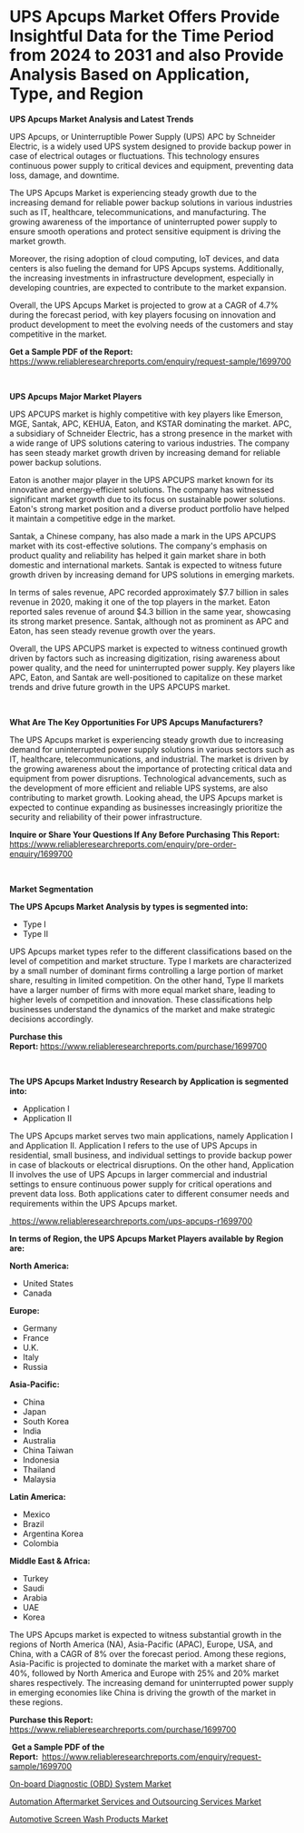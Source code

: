 <p><h1>UPS Apcups Market Offers Provide Insightful Data for the Time Period from 2024 to 2031 and also Provide Analysis Based on Application, Type, and Region</h1></p><p><strong>UPS Apcups Market Analysis and Latest Trends</strong></p>
<p><p>UPS Apcups, or Uninterruptible Power Supply (UPS) APC by Schneider Electric, is a widely used UPS system designed to provide backup power in case of electrical outages or fluctuations. This technology ensures continuous power supply to critical devices and equipment, preventing data loss, damage, and downtime.</p><p>The UPS Apcups Market is experiencing steady growth due to the increasing demand for reliable power backup solutions in various industries such as IT, healthcare, telecommunications, and manufacturing. The growing awareness of the importance of uninterrupted power supply to ensure smooth operations and protect sensitive equipment is driving the market growth. </p><p>Moreover, the rising adoption of cloud computing, IoT devices, and data centers is also fueling the demand for UPS Apcups systems. Additionally, the increasing investments in infrastructure development, especially in developing countries, are expected to contribute to the market expansion.</p><p>Overall, the UPS Apcups Market is projected to grow at a CAGR of 4.7% during the forecast period, with key players focusing on innovation and product development to meet the evolving needs of the customers and stay competitive in the market.</p></p>
<p><strong>Get a Sample PDF of the Report:&nbsp;</strong> <a href="https://www.reliableresearchreports.com/enquiry/request-sample/1699700">https://www.reliableresearchreports.com/enquiry/request-sample/1699700</a></p>
<p>&nbsp;</p>
<p><strong>UPS Apcups Major Market Players</strong></p>
<p><p>UPS APCUPS market is highly competitive with key players like Emerson, MGE, Santak, APC, KEHUA, Eaton, and KSTAR dominating the market. APC, a subsidiary of Schneider Electric, has a strong presence in the market with a wide range of UPS solutions catering to various industries. The company has seen steady market growth driven by increasing demand for reliable power backup solutions.</p><p>Eaton is another major player in the UPS APCUPS market known for its innovative and energy-efficient solutions. The company has witnessed significant market growth due to its focus on sustainable power solutions. Eaton's strong market position and a diverse product portfolio have helped it maintain a competitive edge in the market.</p><p>Santak, a Chinese company, has also made a mark in the UPS APCUPS market with its cost-effective solutions. The company's emphasis on product quality and reliability has helped it gain market share in both domestic and international markets. Santak is expected to witness future growth driven by increasing demand for UPS solutions in emerging markets.</p><p>In terms of sales revenue, APC recorded approximately $7.7 billion in sales revenue in 2020, making it one of the top players in the market. Eaton reported sales revenue of around $4.3 billion in the same year, showcasing its strong market presence. Santak, although not as prominent as APC and Eaton, has seen steady revenue growth over the years.</p><p>Overall, the UPS APCUPS market is expected to witness continued growth driven by factors such as increasing digitization, rising awareness about power quality, and the need for uninterrupted power supply. Key players like APC, Eaton, and Santak are well-positioned to capitalize on these market trends and drive future growth in the UPS APCUPS market.</p></p>
<p>&nbsp;</p>
<p><strong>What Are The Key Opportunities For UPS Apcups Manufacturers?</strong></p>
<p><p>The UPS Apcups market is experiencing steady growth due to increasing demand for uninterrupted power supply solutions in various sectors such as IT, healthcare, telecommunications, and industrial. The market is driven by the growing awareness about the importance of protecting critical data and equipment from power disruptions. Technological advancements, such as the development of more efficient and reliable UPS systems, are also contributing to market growth. Looking ahead, the UPS Apcups market is expected to continue expanding as businesses increasingly prioritize the security and reliability of their power infrastructure.</p></p>
<p><strong>Inquire or Share Your Questions If Any Before Purchasing This Report:</strong> <a href="https://www.reliableresearchreports.com/enquiry/pre-order-enquiry/1699700">https://www.reliableresearchreports.com/enquiry/pre-order-enquiry/1699700</a></p>
<p>&nbsp;</p>
<p><strong>Market Segmentation</strong></p>
<p><strong>The UPS Apcups Market Analysis by types is segmented into:</strong></p>
<p><ul><li>Type I</li><li>Type II</li></ul></p>
<p><p>UPS Apcups market types refer to the different classifications based on the level of competition and market structure. Type I markets are characterized by a small number of dominant firms controlling a large portion of market share, resulting in limited competition. On the other hand, Type II markets have a larger number of firms with more equal market share, leading to higher levels of competition and innovation. These classifications help businesses understand the dynamics of the market and make strategic decisions accordingly.</p></p>
<p><strong>Purchase this Report:&nbsp;</strong><a href="https://www.reliableresearchreports.com/purchase/1699700">https://www.reliableresearchreports.com/purchase/1699700</a></p>
<p>&nbsp;</p>
<p><strong>The UPS Apcups Market Industry Research by Application is segmented into:</strong></p>
<p><ul><li>Application I</li><li>Application II</li></ul></p>
<p><p>The UPS Apcups market serves two main applications, namely Application I and Application II. Application I refers to the use of UPS Apcups in residential, small business, and individual settings to provide backup power in case of blackouts or electrical disruptions. On the other hand, Application II involves the use of UPS Apcups in larger commercial and industrial settings to ensure continuous power supply for critical operations and prevent data loss. Both applications cater to different consumer needs and requirements within the UPS Apcups market.</p></p>
<p><a href="https://www.reliableresearchreports.com/ups-apcups-r1699700">&nbsp;https://www.reliableresearchreports.com/ups-apcups-r1699700</a></p>
<p><strong>In terms of Region, the UPS Apcups Market Players available by Region are:</strong></p>
<p>
    <p> <strong> North America: </strong>
        <ul>
            <li>United States</li>
            <li>Canada</li>
        </ul>
        </p> 
    <p> <strong> Europe: </strong>
        <ul>
            <li>Germany</li>
            <li>France</li>
            <li>U.K.</li>
            <li>Italy</li>
            <li>Russia</li>
        </ul>
        </p> 
    <p> <strong> Asia-Pacific: </strong>
        <ul>
            <li>China</li>
            <li>Japan</li>
            <li>South Korea</li>
            <li>India</li>
            <li>Australia</li>
            <li>China Taiwan</li>
            <li>Indonesia</li>
            <li>Thailand</li>
            <li>Malaysia</li>
        </ul>
        </p> 
    <p> <strong> Latin America: </strong>
        <ul>
            <li>Mexico</li>
            <li>Brazil</li>
            <li>Argentina Korea</li>
            <li>Colombia</li>
        </ul>
        </p> 
    <p> <strong> Middle East & Africa: </strong>
        <ul>
            <li>Turkey</li>
            <li>Saudi</li>
            <li>Arabia</li>
            <li>UAE</li>
            <li>Korea</li>
        </ul>
    </p>
    </p>
<p><p>The UPS Apcups market is expected to witness substantial growth in the regions of North America (NA), Asia-Pacific (APAC), Europe, USA, and China, with a CAGR of 8% over the forecast period. Among these regions, Asia-Pacific is projected to dominate the market with a market share of 40%, followed by North America and Europe with 25% and 20% market shares respectively. The increasing demand for uninterrupted power supply in emerging economies like China is driving the growth of the market in these regions.</p></p>
<p><strong>Purchase this Report: </strong><a href="https://www.reliableresearchreports.com/purchase/1699700">https://www.reliableresearchreports.com/purchase/1699700</a></p>
<p>&nbsp;<strong>Get a Sample PDF of the Report:&nbsp;&nbsp;</strong><a href="https://www.reliableresearchreports.com/enquiry/request-sample/1699700">https://www.reliableresearchreports.com/enquiry/request-sample/1699700</a></p>
<p><strong></strong></p>
<p><p><a href="https://medium.com/@dellkoepp_34276/comprehensive-analysis-of-the-global-on-board-diagnostic-obd-system-market-growth-trends-d4e74eef9cf5">On-board Diagnostic (OBD) System Market</a></p><p><a href="https://medium.com/@tankuser238_5568/global-automation-aftermarket-services-and-outsourcing-services-market-analysis-trends-forecasts-555885ae915d">Automation Aftermarket Services and Outsourcing Services Market</a></p><p><a href="https://medium.com/@guyskiles48/global-automotive-screen-wash-products-market-by-product-type-by-application-by-region-and-57a5b3b41fc1">Automotive Screen Wash Products Market</a></p></p>